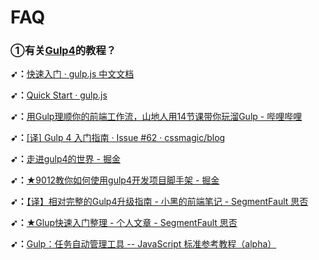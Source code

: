 # FAQ

### ①有关[Gulp4](https://github.com/gulpjs/gulp)的教程？

**➹：**[快速入门 · gulp.js 中文文档](https://www.gulpjs.com.cn/docs/getting-started/quick-start/)

**➹：**[Quick Start · gulp.js](https://gulpjs.com/docs/en/getting-started/quick-start)

**➹：**[用Gulp理顺你的前端工作流，山地人用14节课带你玩溜Gulp - 哔哩哔哩](https://www.bilibili.com/read/cv1959803/)

**➹：**[[译] Gulp 4 入门指南 · Issue #62 · cssmagic/blog](https://github.com/cssmagic/blog/issues/62)

**➹：**[走进gulp4的世界 - 掘金](https://juejin.im/post/5a5c82eff265da3e3d49203e)

**➹：**[★9012教你如何使用gulp4开发项目脚手架 - 掘金](https://juejin.im/post/5d2180e5e51d4577614761b7)

**➹：**[【译】相对完整的Gulp4升级指南 - 小黑的前端笔记 - SegmentFault 思否](https://segmentfault.com/a/1190000005357048)

**➹：**[★Glup快速入门整理 - 个人文章 - SegmentFault 思否](https://segmentfault.com/a/1190000010289128)

**➹：**[Gulp：任务自动管理工具 -- JavaScript 标准参考教程（alpha）](https://javascript.ruanyifeng.com/tool/gulp.html)

